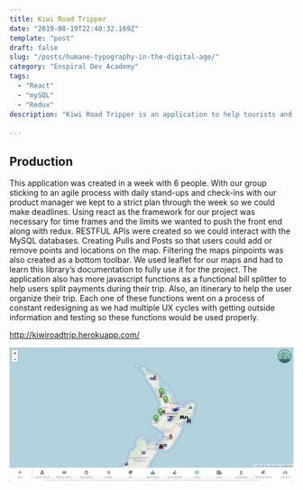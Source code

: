```yaml
---
title: Kiwi Road Tripper
date: "2019-08-19T22:40:32.169Z"
template: "post"
draft: false
slug: "/posts/humane-typography-in-the-digital-age/"
category: "Enspiral Dev Academy"
tags:
  - "React"
  - "mySQL"
  - "Redux"
description: "Kiwi Road Tripper is an application to help tourists and local people of New Zealand to be more creative with their route through the country. So many places to ecplore with our databases full of unique locations found by other road trippers. Focusing on design so we could have a simple flowing process to help keep the complication of the app as minimal as possible. The we used in the project was React, Redux, RESTFUL APIs, mySQL Databases."

---
```


## Production

This application was created in a week with 6 people. With our group sticking to an agile process with daily stand-ups and check-ins with our product manager we kept to a strict plan through the week so we could make deadlines. Using react as the framework for our project was necessary for time frames and the limits we wanted to push the front end along with redux. RESTFUL APIs were created so we could interact with the MySQL databases. Creating Pulls and Posts so that users could add or remove points and locations on the map. Filtering the maps pinpoints was also created as a bottom toolbar.  We used leaflet for our maps and had to learn this library’s documentation to fully use it for the project. The application also has more javascript functions as a functional bill splitter to help users split payments during their trip. Also, an itinerary to help the user organize their trip. Each one of these functions went on a process of constant redesigning as we had multiple UX cycles with getting outside information and testing so these functions would be used properly.

<a>http://kiwiroadtrip.herokuapp.com/</a>



![krt.jpg](/media/krt.jpg)
